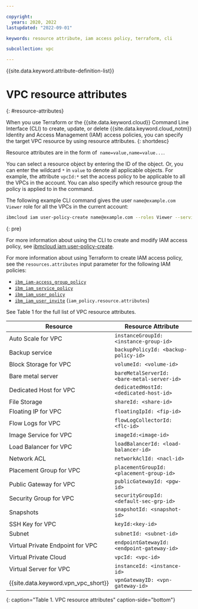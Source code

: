 ```yaml
---

copyright:
  years: 2020, 2022
lastupdated: "2022-09-01"

keywords: resource attribute, iam access policy, terraform, cli

subcollection: vpc

---
```


{{site.data.keyword.attribute-definition-list}}

# VPC resource attributes
{: #resource-attributes}

When you use Terraform or the {{site.data.keyword.cloud}} Command Line Interface (CLI) to create, update, or delete {{site.data.keyword.cloud_notm}} Identity and Access Management (IAM) access policies, you can specify the target VPC resource by using resource attributes.
{: shortdesc}

Resource attributes are in the form of  `name=value,name=value...`.

You can select a resource object by entering the ID of the object. Or, you can enter the wildcard `*` in `value` to denote all applicable objects. For example, the attribute `vpcId:*` set the access policy to be applicable to all the VPCs in the account. You can also specify which resource group the policy is applied to in the command.

The following example CLI command gives the user `name@example.com` `Viewer` role for all the VPCs in the current account:

```sh
ibmcloud iam user-policy-create name@example.com --roles Viewer --service-name is --attributes "vpcId=*"
```
{: pre}

For more information about using the CLI to create and modify IAM access policy, see [ibmcloud iam user-policy-create](/docs/account?topic=cli-ibmcloud_commands_iam#ibmcloud_iam_user_policy_create).

For more information about using Terraform to create IAM access policy, see the `resources.attributes` input parameter for the following IAM policies:

* [`ibm_iam-access_group_policy`](/docs/ibm-cloud-provider-for-terraform?topic=ibm-cloud-provider-for-terraform-iam-resources#iam-access-group-policy)
* [`ibm_iam_service_policy`](/docs/ibm-cloud-provider-for-terraform?topic=ibm-cloud-provider-for-terraform-iam-resources#iam-service-policy)
* [`ibm_iam_user_policy`](/docs/ibm-cloud-provider-for-terraform?topic=ibm-cloud-provider-for-terraform-iam-resources#iam-user-policy)
* [`ibm_iam_user_invite`](/docs/ibm-cloud-provider-for-terraform?topic=ibm-cloud-provider-for-terraform-iam-resources#iam-user-invite) (`iam_policy.resource.attributes`)

See Table 1 for the full list of VPC resource attributes.


|   Resource     | Resource Attribute |
| ------- | ------ |
| Auto Scale for VPC | `instanceGroupId:<instance-group-id>` |
| Backup service | `backupPolicyId: <backup-policy-id>`|
| Block Storage for VPC | `volumeId: <volume-id>` |
| Bare metal server | `bareMetalServerId: <bare-metal-server-id>` |
| Dedicated Host for VPC | `dedicatedHostId:<dedicated-host-id>` <!--(staging)--> |
| File Storage | `shareId: <share-id>` | 
| Floating IP for VPC | `floatingIpId: <fip-id>` |
| Flow Logs for VPC | `flowLogCollectorId: <flc-id>` |
| Image Service for VPC | `imageId:<image-id>` |
| Load Balancer for VPC | `loadBalancerId: <load-balancer-id>` |
| Network ACL | `networkAclId: <nacl-id>` |
| Placement Group for VPC | `placementGroupId: <placement-group-id>` |
| Public Gateway for VPC | `publicGatewayId: <pgw-id>` |
| Security Group for VPC | `securityGroupId: <default-sec-grp-id>` |
| Snapshots | `snapshotId: <snapshot-id>`|
| SSH Key for VPC | `keyId:<key-id>` |
| Subnet | `subnetId: <subnet-id>` |
| Virtual Private Endpoint for VPC | `endpointGatewayId:<endpoint-gateway-id>`<!--(staging)--> |
| Virtual Private Cloud |  `vpcId: <vpc-id>`  |   
| Virtual Server for VPC | `instanceId: <instance-id>` |   
| {{site.data.keyword.vpn_vpc_short}} | `vpnGatewayID: <vpn-gateway-id>` |
{: caption="Table 1. VPC resource attributes" caption-side="bottom"}

